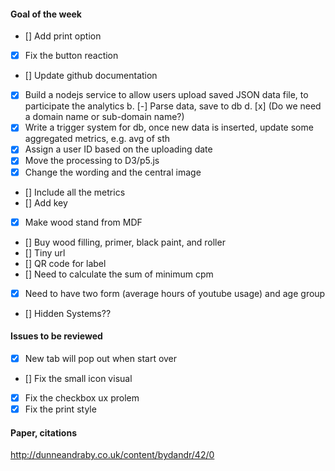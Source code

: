 #### Goal of the week

- [] Add print option
- [x] Fix the button reaction
- [] Update github documentation
- [x] Build a nodejs service to allow users upload saved JSON data file, to participate the analytics
    b. [-] Parse data, save to db
    d. [x] (Do we need a domain name or sub-domain name?)
- [x] Write a trigger system for db, once new data is inserted, update some aggregated metrics, e.g. avg of sth
- [x] Assign a user ID based on the uploading date
- [x] Move the processing to D3/p5.js
- [x] Change the wording and the central image
- [] Include all the metrics
- [] Add key
- [x] Make wood stand from MDF
- [] Buy wood filling, primer, black paint, and roller
- [] Tiny url
- [] QR code for label
- [] Need to calculate the sum of minimum cpm
- [x] Need to have two form (average hours of youtube usage) and age group
- [] Hidden Systems??

#### Issues to be reviewed

- [x] New tab will pop out when start over
- [] Fix the small icon visual
- [x] Fix the checkbox ux prolem
- [x] Fix the print style

#### Paper, citations

 http://dunneandraby.co.uk/content/bydandr/42/0 